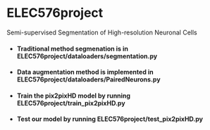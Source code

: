 # ELEC576project
Semi-supervised Segmentation of  High-resolution Neuronal Cells
- #### Traditional method segmenation is in ELEC576project/dataloaders/segmentation.py 
- #### Data augmentation method is implemented in ELEC576project/dataloaders/PairedNeurons.py
- #### Train the pix2pixHD model by running ELEC576project/train_pix2pixHD.py 
- #### Test our model by running ELEC576project/test_pix2pixHD.py 
